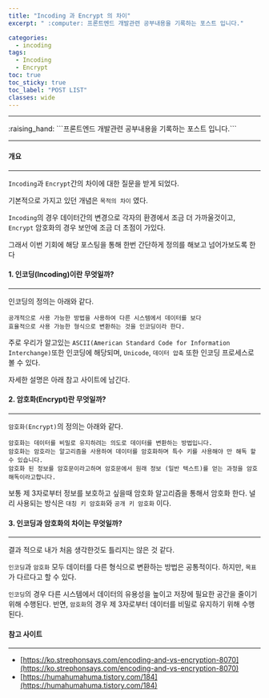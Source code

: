 ```yaml
---
title: "Incoding 과 Encrypt 의 차이"
excerpt: " :computer: 프론트엔드 개발관련 공부내용을 기록하는 포스트 입니다."

categories:
  - incoding
tags:
  - Incoding
  - Encrypt
toc: true
toc_sticky: true
toc_label: "POST LIST"
classes: wide
---
```


<hr>
:raising_hand:  ```프론트엔드 개발관련 공부내용을 기록하는 포스트 입니다.```
<hr>

#### 개요
---

`Incoding`과 `Encrypt`간의 차이에 대한 질문을 받게 되었다.

기본적으로 가지고 있던 개념은 `목적의 차이` 였다.

`Incoding`의 경우 데이터간의 변경으로 각자의 환경에서 조금 더 가까울것이고, `Encrypt` 암호화의 경우 보안에 조금 더 초점이 가있다.

그래서 이번 기회에 해당 포스팅을 통해 한번 간단하게 정의를 해보고 넘어가보도록 한다

#### 1. 인코딩(Incoding)이란 무엇일까?
---

인코딩의 정의는 아래와 같다.

```
공개적으로 사용 가능한 방법을 사용하여 다른 시스템에서 데이터를 보다 
효율적으로 사용 가능한 형식으로 변환하는 것을 인코딩이라 한다.
```

주로 우리가 알고있는 `ASCII(American Standard Code for Information Interchange)`또한 인코딩에 해당되며, `Unicode`, `데이터 압축` 또한 인코딩 프로세스로 볼 수 있다.

자세한 설명은 아래 참고 사이트에 남긴다.

#### 2. 암호화(Encrypt)란 무엇일까?
---

`암호화(Encrypt)`의 정의는 아래와 같다.

```
암호화는 데이터를 비밀로 유지하려는 의도로 데이터를 변환하는 방법입니다. 
암호화는 암호라는 알고리즘을 사용하여 데이터를 암호화하며 특수 키를 사용해야 만 해독 할 수 있습니다. 
암호화 된 정보를 암호문이라고하며 암호문에서 원래 정보 (일반 텍스트)를 얻는 과정을 암호 해독이라고합니다.
```

보통 제 3자로부터 정보를 보호하고 싶을때 암호화 알고리즘을 통해서 암호화 한다.
널리 사용되는 방식은 `대칭 키 암호화`와 `공개 키 암호화` 이다.

#### 3. 인코딩과 암호화의 차이는 무엇일까?
---

결과 적으로 내가 처음 생각한것도 틀리지는 않은 것 같다.

`인코딩`과 `암호화` 모두 데이터를 다른 형식으로 변환하는 방법은 공통적이다.
하지만, `목표`가 다르다고 할 수 있다.

`인코딩`의 경우 다른 시스템에서 데이터의 유용성을 높이고 저장에 필요한 공간을 줄이기 위해 수행된다.
반면, `암호화`의 경우 제 3자로부터 데이터를 비밀로 유지하기 위해 수행된다.

#### 참고 사이트

---

- [https://ko.strephonsays.com/encoding-and-vs-encryption-8070](https://ko.strephonsays.com/encoding-and-vs-encryption-8070)
- [https://humahumahuma.tistory.com/184](https://humahumahuma.tistory.com/184)